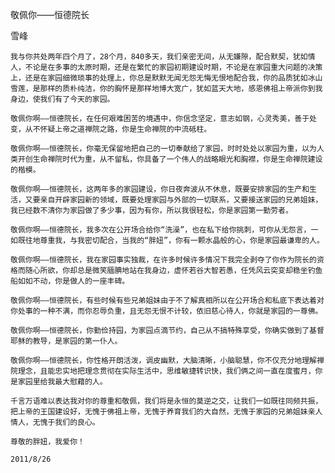 敬佩你——恒德院长

雪峰


    我与你共处两年四个月了，28个月，840多天，我们亲密无间，从无嫌隙，配合默契，犹如情人，不论是在多事的太原时期，还是在繁忙的家园初期建设时期，不论是在家园重大问题的决策上，还是在家园细微琐事的处理上，你总是默默无闻无怨无悔无恨地配合我，你的品质犹如冰山雪莲，是那样的质朴纯洁，你的胸怀是那样地博大宽广，犹如蓝天大地，感恩佛祖上帝派你到我身边，使我们有了今天的家园。

    敬佩你啊——恒德院长，在任何艰难困苦的境遇中，你信念坚定，意志如钢，心灵秀美，善于处变，从不怀疑上帝之道禅院之路，你是生命禅院的中流砥柱。

    敬佩你啊——恒德院长，你毫无保留地把自己的一切奉献给了家园，时时处处以家园为重，以为人类开创生命禅院时代为重，从不留私，你具备了一个伟人的战略眼光和胸襟，你是生命禅院建设的楷模。

    敬佩你啊——恒德院长，这两年多的家园建设，你日夜奔波从不休息，既要安排家园的生产和生活，又要亲自开辟家园新的领域，既要处理家园与外部的一切联系，又要接送家园的兄弟姐妹，我已经数不清你为家园做了多少事，因为有你，所以我很轻松，你是家园第一勤劳者。

    敬佩你啊——恒德院长，我多次在公开场合给你“洗澡”，也在私下给你挑刺，可你从无怨言，一如既往地尊重我，与我密切配合，当我的“胖妞”，你有一颗水晶般的心，你是家园最谦卑的人。

    敬佩你啊——恒德院长，我在家园事实独裁，在许多时候许多情况下我完全剥夺了你作为院长的资格而随心所欲，你却总是微笑腼腆地站在我身边，虚怀若谷大智若愚，任凭风云突变却稳坐钓鱼船如如不动，你是做人的一座丰碑。

    敬佩你啊——恒德院长，有些时候有些兄弟姐妹由于不了解真相所以在公开场合和私底下表达着对你处事的一种不满，而你忍辱负重，且无怨无恨不计较，依旧慈心待人，你就是家园的一尊佛。

    敬佩你啊——恒德院长，你勤俭持园，为家园点滴节约，自己从不搞特殊享受，你确实做到了基督耶稣的教导，是家园的第一仆人。

    敬佩你啊——恒德院长，你性格开朗活泼，调皮幽默，大脑清晰，小脑聪慧，你不仅充分地理解禅院理念，且能忠实地把理念贯彻在实际生活中，思维敏捷转识快，我们俩之间一直在度蜜月，你是家园里给我最大慰藉的人。

    千言万语难以表达我对你的尊重和敬佩，我们将是永恒的莫逆之交，让我们一如既往同频共振，把上帝的王国建设好，无愧于佛祖上帝，无愧于养育我们的大自然，无愧于家园的兄弟姐妹亲人情人，无愧于我们的良心。

    尊敬的胖妞，我爱你！

    2011/8/26



